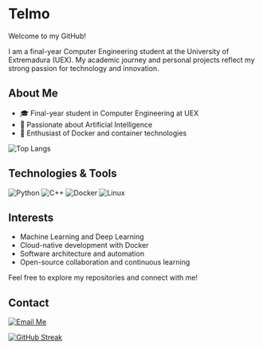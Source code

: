 # Telmo

Welcome to my GitHub!

I am a final-year Computer Engineering student at the University of Extremadura (UEX). My academic journey and personal projects reflect my strong passion for technology and innovation.

## About Me

- 🎓 Final-year student in Computer Engineering at UEX
- 🤖 Passionate about Artificial Intelligence
- 🐳 Enthusiast of Docker and container technologies


![Top Langs](https://github-readme-stats.vercel.app/api/top-langs/?username=T3lm0&layout=compact)

## Technologies & Tools

![Python](https://img.shields.io/badge/-Python-333333?style=flat&logo=python)
![C++](https://img.shields.io/badge/-C++-00599C?style=flat&logo=c%2b%2b)
![Docker](https://img.shields.io/badge/-Docker-2496ED?style=flat&logo=docker)
![Linux](https://img.shields.io/badge/-Linux-FCC624?style=flat&logo=linux)

## Interests

- Machine Learning and Deep Learning
- Cloud-native development with Docker
- Software architecture and automation
- Open-source collaboration and continuous learning

Feel free to explore my repositories and connect with me!

## Contact

[![Email Me](https://img.shields.io/badge/Email-telmo.clemente.serrano-blue?style=for-the-badge&logo=gmail)](mailto:telmo.clemente.serrano@gmail.com)

[![GitHub Streak](https://github-readme-streak-stats.herokuapp.com?user=T3lm0&theme=tokyonight)](https://git.io/streak-stats)
